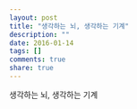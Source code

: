 ```yaml
---
layout: post
title: "생각하는 뇌, 생각하는 기계"
description: ""
date: 2016-01-14
tags: []
comments: true
share: true
---
```


생각하는 뇌, 생각하는 기계

  

